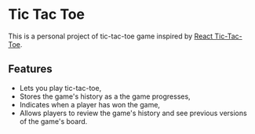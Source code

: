 # Tic Tac Toe

This is a personal project of tic-tac-toe game inspired by [React Tic-Tac-Toe](https://react.dev/learn/tutorial-tic-tac-toe).

## Features

- Lets you play tic-tac-toe,
- Stores the game's history as a the game progresses,
- Indicates when a player has won the game,
- Allows players to review the game's history and see previous versions of the game's board.
